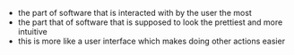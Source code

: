 - the part of software that is interacted with by the user the most
- the part that of software that is supposed to look the prettiest and more intuitive
- this is more like a user interface which makes doing other actions easier
